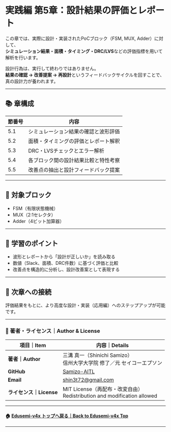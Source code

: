 # 実践編 第5章：設計結果の評価とレポート

この章では、実際に設計・実装されたPoCブロック（FSM, MUX, Adder）に対して、  
**シミュレーション結果・面積・タイミング・DRC/LVS**などの評価指標を用いて解析を行います。

設計行為は、実行して終わりではありません。  
**結果の確認 → 改善提案 → 再設計**というフィードバックサイクルを回すことで、真の設計力が養われます。

---

## 📚 章構成

| 節番号 | 内容                                           |
|--------|------------------------------------------------|
| 5.1    | シミュレーション結果の確認と波形評価           |
| 5.2    | 面積・タイミングの評価とレポート解釈           |
| 5.3    | DRC・LVSチェックとエラー解析                    |
| 5.4    | 各ブロック間の設計結果比較と特性考察           |
| 5.5    | 改善点の抽出と設計フィードバック提案           |

---

## 🎯 対象ブロック

- FSM（有限状態機械）
- MUX（2:1セレクタ）
- Adder（4ビット加算器）

---

## 📘 学習のポイント

- 波形とレポートから「設計が正しいか」を読み取る
- 数値（Slack、面積、DRC件数）に基づく評価と比較
- 改善点を構造的に分析し、設計改善案として表現する

---

## 🔗 次章への接続

評価結果をもとに、より高度な設計・実装（応用編）へのステップアップが可能です。

---

### 👤 著者・ライセンス｜Author & License

| 項目｜Item | 内容｜Details |
|------------|----------------------------|
| **著者｜Author** | 三溝 真一（Shinichi Samizo）<br>信州大学大学院 修了／元 セイコーエプソン |
| **GitHub** | [Samizo-AITL](https://github.com/Samizo-AITL) |
| **Email** | [shin3t72@gmail.com](mailto:shin3t72@gmail.com) |
| **ライセンス｜License** | MIT License（再配布・改変自由）<br>Redistribution and modification allowed |

---

#### 🏠 [Edusemi-v4x トップへ戻る｜Back to Edusemi-v4x Top](../README.md)

---
